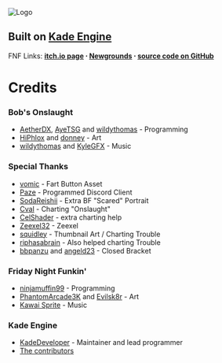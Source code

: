 ![Logo](https://i.imgur.com/GzV0maS.png) 
## Built on **[Kade Engine](https://github.com/KadeDev/Kade-Engine)**

FNF Links: **[itch.io page](https://ninja-muffin24.itch.io/funkin) ⋅ [Newgrounds](https://www.newgrounds.com/portal/view/770371) ⋅ [source code on GitHub](https://github.com/ninjamuffin99/Funkin)**

# Credits

### Bob's Onslaught
- [AetherDX](https://twitter.com/AetherDX), [AyeTSG](https://twitter.com/AyeTSG) and [wildythomas](https://www.youtube.com/channel/UCrUhQeLDv7lpZifWfPr4uGQ) - Programming
- [HiPhlox](https://twitter.com/HiPhlox) and [donney](https://twitter.com/Donna863_) - Art
- [wildythomas](https://www.youtube.com/channel/UCm3eGs2etEOMzRX0iQ4QzqQ) and [KyleGFX](https://twitter.com/KyleGFX_RBLX) - Music

### Special Thanks

- [vomic](https://twitter.com/vomicom) - Fart Button Asset
- [Paze](https://twitter.com/PazeTweets) - Programmed Discord Client
- [SodaReishii](https://twitter.com/SodaReishii) - Extra BF "Scared" Portrait
- [Cval](https://twitter.com/cval_brown) - Charting "Onslaught"
- [CelShader](https://twitter.com/CelShayter) - extra charting help
- [Zeexel32](https://twitter.com/Zeexel32) - Zeexel
- [squidley](https://twitter.com/sqvidley) - Thumbnail Art / Charting Trouble
- [riphasabrain](https://twitter.com/riphasabrain) - Also helped charting Trouble
- [bbpanzu](https://twitter.com/bbsub3) and [angeld23](https://twitter.com/angeld23_) - Closed Bracket


### Friday Night Funkin'
 - [ninjamuffin99](https://twitter.com/ninja_muffin99) - Programming
 - [PhantomArcade3K](https://twitter.com/phantomarcade3k) and [Evilsk8r](https://twitter.com/evilsk8r) - Art
 - [Kawai Sprite](https://twitter.com/kawaisprite) - Music

### Kade Engine
- [KadeDeveloper](https://twitter.com/KadeDeveloper) - Maintainer and lead programmer
- [The contributors](https://github.com/KadeDev/Kade-Engine/graphs/contributors)
